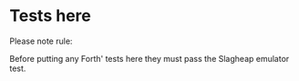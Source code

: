 # Tests here

Please note rule:

Before putting any Forth' tests here they must pass the Slagheap emulator test.
